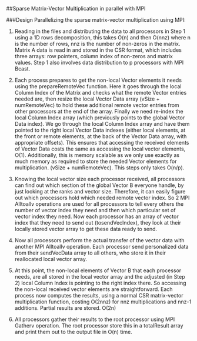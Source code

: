 ##Sparse Matrix-Vector Multiplication in parallel with MPI

###Design
Parallelizing the sparse matrix-vector multiplication using MPI: 

1. Reading in the files and distributing the data to all processors in Step 1 using a 1D rows decomposition, this takes O(n) and then O(nnz) where n is the number of rows, nnz is the number of non-zeros in the matrix. Matrix A data is read in and stored in the CSR format, which includes three arrays: row pointers, column index of non-zeros and matrix values. Step 1 also involves data distribution to p processors with MPI Bcast.

2. Each process prepares to get the non-local Vector elements it needs using the prepareRemoteVec function. Here it goes through the local Column Index of the Matrix and checks what the remote Vector entries needed are, then resize the local Vector Data array (vSize + numRemoteVec) to hold these additional remote vector entries from other processors at the end of the array. Finally we need re-index the local Column Index array (which previously points to the global Vector Data index). We go through the local Column Index array and have them pointed to the right local Vector Data indexes (either local elements, at the front or remote elements, at the back of the Vector Data array, with appropriate offsets). This ensures that accessing the received elements of Vector Data costs the same as accessing the local vector elements, O(1). Additionally, this is memory scalable as we only use exactly as much memory as required to store the needed Vector elements for multiplication. (vSize + numRemoteVec). This steps only takes O(n/p).

3. Knowing the local vector size each processor received, all processors can find out which section of the global Vector B everyone handle, by just looking at the ranks and vector size. Therefore, it can easily figure out which processors hold which needed remote vector index. So 2 MPI Alltoallv operations are used for all processors to tell every others the number of vector index they need and then which particular set of vector index they need. Now each processor has an array of vector index that they need to send out (tosendVecIndex), they look at their locally stored vector array to get these data ready to send.

4. Now all processors perform the actual transfer of the vector data with another MPI Alltoallv operation. Each processor send personalized data from their sendVecData array to all others, who store it in their reallocated local vector array.

5. At this point, the non-local elements of Vector B that each processor needs, are all stored in the local vector array and the adjusted (in Step 2) local Column Index is pointing to the right index there. So accessing the non-local received vector elements are straightforward. Each process now computes the results, using a normal CSR matrix-vector multiplication function, costing O(2nnz) for nnz multiplications and nnz-1 additions. Partial
results are stored. O(2n)

6. All processors gather their results to the root processor using MPI Gatherv operation. The root processor store this in a totalResult array and print them out to the output file in O(n) time.
